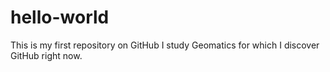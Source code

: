# hello-world
This is my first repository on GitHub
I study Geomatics for which I discover GitHub right now.
